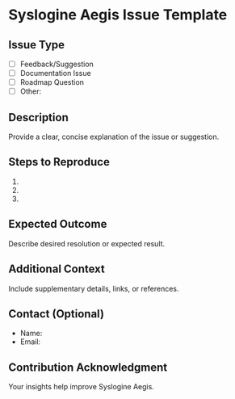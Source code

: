 # Syslogine Aegis Issue Template

## Issue Type
- [ ] Feedback/Suggestion
- [ ] Documentation Issue
- [ ] Roadmap Question
- [ ] Other: 

## Description
Provide a clear, concise explanation of the issue or suggestion.

## Steps to Reproduce
1. 
2. 
3. 

## Expected Outcome
Describe desired resolution or expected result.

## Additional Context
Include supplementary details, links, or references.

## Contact (Optional)
- Name:
- Email:

## Contribution Acknowledgment
Your insights help improve Syslogine Aegis.